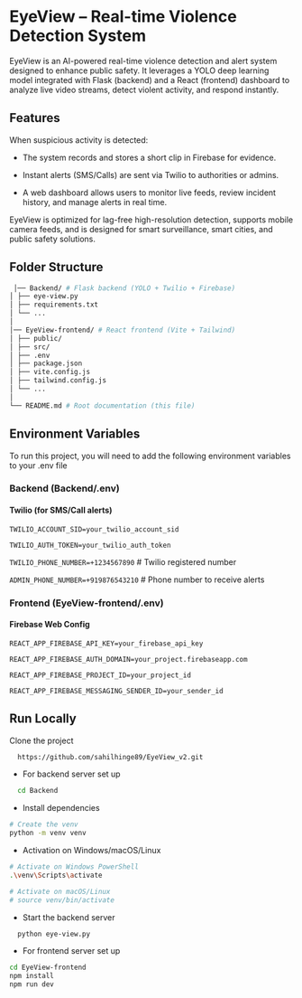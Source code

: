 
# EyeView – Real-time Violence Detection System

EyeView is an AI-powered real-time violence detection and alert system designed to enhance public safety.
It leverages a YOLO deep learning model integrated with Flask (backend) and a React (frontend) dashboard to analyze live video streams, detect violent activity, and respond instantly.


## Features

When suspicious activity is detected:

* The system records and stores a short clip in Firebase for evidence.

* Instant alerts (SMS/Calls) are sent via Twilio to authorities or admins.

* A web dashboard allows users to monitor live feeds, review incident history, and manage alerts in real time.

EyeView is optimized for lag-free high-resolution detection, supports mobile camera feeds, and is designed for smart surveillance, smart cities, and public safety solutions.

## Folder Structure


```bash
 │── Backend/ # Flask backend (YOLO + Twilio + Firebase)
│ ├── eye-view.py
│ ├── requirements.txt
│ └── ...
│
│── EyeView-frontend/ # React frontend (Vite + Tailwind)
│ ├── public/
│ ├── src/
│ ├── .env
│ ├── package.json
│ ├── vite.config.js
│ ├── tailwind.config.js
│ └── ...
│
└── README.md # Root documentation (this file)
```
    
## Environment Variables

To run this project, you will need to add the following environment variables to your .env file

### Backend (Backend/.env)
#### Twilio (for SMS/Call alerts)
`TWILIO_ACCOUNT_SID=your_twilio_account_sid`

`TWILIO_AUTH_TOKEN=your_twilio_auth_token`

`TWILIO_PHONE_NUMBER=+1234567890`       # Twilio registered number

`ADMIN_PHONE_NUMBER=+919876543210`      # Phone number to receive alerts

### Frontend (EyeView-frontend/.env)
#### Firebase Web Config
`REACT_APP_FIREBASE_API_KEY=your_firebase_api_key`

`REACT_APP_FIREBASE_AUTH_DOMAIN=your_project.firebaseapp.com`

`REACT_APP_FIREBASE_PROJECT_ID=your_project_id`

`REACT_APP_FIREBASE_MESSAGING_SENDER_ID=your_sender_id`


## Run Locally

Clone the project

```bash
  https://github.com/sahilhinge89/EyeView_v2.git
```

* For backend server set up

```bash
  cd Backend 
```

* Install dependencies

```bash
# Create the venv
python -m venv venv

```
* Activation on Windows/macOS/Linux  
```bash
# Activate on Windows PowerShell
.\venv\Scripts\activate

# Activate on macOS/Linux
# source venv/bin/activate
```
* Start the backend server

```bash
  python eye-view.py
```
* For frontend server set up
 
```bash
cd EyeView-frontend
npm install
npm run dev

```
